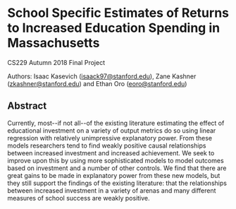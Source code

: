 # School Specific Estimates of Returns to Increased Education Spending in Massachusetts

CS229 Autumn 2018 Final Project

Authors: Isaac Kasevich (isaack97@stanford.edu), Zane Kashner (zkashner@stanford.edu) and Ethan Oro (eoro@stanford.edu)

## Abstract

Currently, most--if not all--of the existing literature estimating the effect of educational investment on a variety of output metrics do so using linear regression with relatively unimpressive explanatory power. From these models researchers tend to find weakly positive causal relationships between increased investment and increased achievement. We seek to improve upon this by using more sophisticated models to model outcomes based on investment and a number of other controls. We find that there are great gains to be made in explanatory power from these new models, but they still support the findings of the existing literature: that the relationships between increased investment in a variety of arenas and many different measures of school success are weakly positive.
